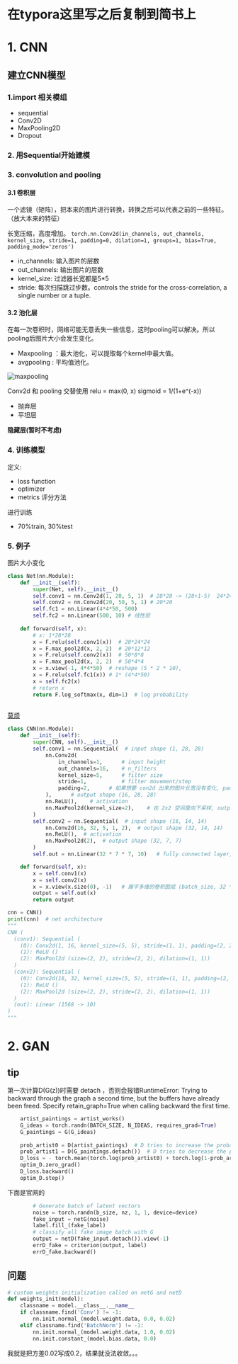 # 在typora这里写之后复制到简书上

# 1. CNN

## 建立CNN模型

### 1.import 相关模组
- sequential
- Conv2D
- MaxPooling2D
- Dropout


### 2. 用Sequential开始建模

### 3. convolution and pooling
#### 3.1 卷积层
一个滤镜（矩阵），把本来的图片进行转换，转换之后可以代表之前的一些特征。（放大本来的特征）

长宽压缩，高度增加。
``torch.nn.Conv2d(in_channels, out_channels, kernel_size, stride=1, padding=0, dilation=1, groups=1, bias=True, padding_mode='zeros')``
- in_channels: 输入图片的层数
- out_channels: 输出图片的层数
- kernel_size: 过滤器长宽都是5*5
- stride: 每次扫描跳过步数。controls the stride for the cross-correlation, a single number or a tuple.

#### 3.2 池化层

在每一次卷积时，网络可能无意丢失一些信息，这时pooling可以解决。所以pooling后图片大小会发生变化。

- Maxpooling ：最大池化，可以提取每个kernel中最大值。
- avgpooling : 平均值池化。

![maxpooling](https://upload-images.jianshu.io/upload_images/20410282-2360a67ca6ebbfaf.png?imageMogr2/auto-orient/strip%7CimageView2/2/w/1240)



Conv2d 和 pooling 交替使用
relu = max(0, x)
sigmoid = 1/(1+e^(-x))

- 抛弃层
- 平坦层

**隐藏层(暂时不考虑)**


### 4. 训练模型
定义:
- loss function
- optimizer
- metrics 评分方法

进行训练

- 70%train, 30%test

### 5. 例子
图片大小变化
~~~py
class Net(nn.Module):
    def __init__(self):
        super(Net, self).__init__()
        self.conv1 = nn.Conv2d(1, 20, 5, 1)  # 28*28 -> (28+1-5)  24*24
        self.conv2 = nn.Conv2d(20, 50, 5, 1) # 20*20 
        self.fc1 = nn.Linear(4*4*50, 500)
        self.fc2 = nn.Linear(500, 10) # 线性层
        
    def forward(self, x):
        # x: 1*28*28
        x = F.relu(self.conv1(x))  # 20*24*24
        x = F.max_pool2d(x, 2, 2)  # 20*12*12
        x = F.relu(self.conv2(x))  # 50*8*8
        x = F.max_pool2d(x, 2, 2)  # 50*4*4
        x = x.view(-1, 4*4*50)  # reshape (5 * 2 * 10), 
        x = F.relu(self.fc1(x)) # 1* (4*4*50)
        x = self.fc2(x)
        # return x
        return F.log_softmax(x, dim=1)  # log probability
    
~~~
[莫烦](https://morvanzhou.github.io/tutorials/machine-learning/torch/4-01-CNN/)
```py
class CNN(nn.Module):
    def __init__(self):
        super(CNN, self).__init__()
        self.conv1 = nn.Sequential(  # input shape (1, 28, 28)
            nn.Conv2d(
                in_channels=1,      # input height
                out_channels=16,    # n_filters
                kernel_size=5,      # filter size
                stride=1,           # filter movement/step
                padding=2,      # 如果想要 con2d 出来的图片长宽没有变化, padding=(kernel_size-1)/2 当 stride=1
            ),      # output shape (16, 28, 28)
            nn.ReLU(),    # activation
            nn.MaxPool2d(kernel_size=2),    # 在 2x2 空间里向下采样, output shape (16, 14, 14)
        )
        self.conv2 = nn.Sequential(  # input shape (16, 14, 14)
            nn.Conv2d(16, 32, 5, 1, 2),  # output shape (32, 14, 14)
            nn.ReLU(),  # activation
            nn.MaxPool2d(2),  # output shape (32, 7, 7)
        )
        self.out = nn.Linear(32 * 7 * 7, 10)   # fully connected layer, output 10 classes

    def forward(self, x):
        x = self.conv1(x)
        x = self.conv2(x)
        x = x.view(x.size(0), -1)   # 展平多维的卷积图成 (batch_size, 32 * 7 * 7)
        output = self.out(x)
        return output

cnn = CNN()
print(cnn)  # net architecture
"""
CNN (
  (conv1): Sequential (
    (0): Conv2d(1, 16, kernel_size=(5, 5), stride=(1, 1), padding=(2, 2))
    (1): ReLU ()
    (2): MaxPool2d (size=(2, 2), stride=(2, 2), dilation=(1, 1))
  )
  (conv2): Sequential (
    (0): Conv2d(16, 32, kernel_size=(5, 5), stride=(1, 1), padding=(2, 2))
    (1): ReLU ()
    (2): MaxPool2d (size=(2, 2), stride=(2, 2), dilation=(1, 1))
  )
  (out): Linear (1568 -> 10)
)
"""
```



# 2. GAN

## tip

第一次计算D(G(z))时需要 detach ，否则会报错RuntimeError: Trying to backward through the graph a second time, but the buffers have already been freed. Specify retain_graph=True when calling backward the first time.

```python
    artist_paintings = artist_works()
    G_ideas = torch.randn(BATCH_SIZE, N_IDEAS, requires_grad=True)
    G_paintings = G(G_ideas)
    
    prob_artist0 = D(artist_paintings)  # D tries to increase the probability
    prob_artist1 = D(G_paintings.detach())  # D tries to decrease the probability
    D_loss = - torch.mean(torch.log(prob_artist0) + torch.log(1-prob_artist1))
    optim_D.zero_grad()
    D_loss.backward()
    optim_D.step()
```

下面是官网的

```python
        # Generate batch of latent vectors
        noise = torch.randn(b_size, nz, 1, 1, device=device)
        fake_input = netG(noise)
        label.fill_(fake_label)
        # classify all fake image batch with G
        output = netD(fake_input.detach()).view(-1)
        errD_fake = criterion(output, label)
        errD_fake.backward()


```



## 问题

```python
# custom weights initialization called on netG and netD
def weights_init(model):
    classname = model.__class__.__name__
    if classname.find('Conv') != -1:
        nn.init.normal_(model.weight.data, 0.0, 0.02)
    elif classname.find('BatchNorm') != -1:
        nn.init.normal_(model.weight.data, 1.0, 0.02)
        nn.init.constant_(model.bias.data, 0.0)
```

我就是把方差0.02写成0.2，结果就没法收敛。。。